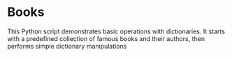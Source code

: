 # Books
This Python script demonstrates basic operations with dictionaries. It starts with a predefined collection of famous books and their authors, then performs simple dictionary manipulations

